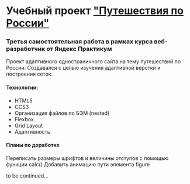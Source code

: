 # Учебный проект ["Путешествия по России"](https://kihaku565.github.io/russian-travel/)
### Третья самостоятельная работа в рамках курса веб-разработчик от Яндекс Практикум
Проект адаптивного одностраничного сайта на тему путешествий по России. Создавался с целью изучения адаптивной верстки и построения сеток.
#### Технологии:
* HTML5
* CCS3
* Организация файлов по БЭМ (nested)
* Flexbox
* Grid Layout
* Адаптивность
#### Планы по доработке
Переписать размеры шрифтов и величины отступов с помощью функции calc()
Добавить анимацию пути элемента figure

to be continued...

